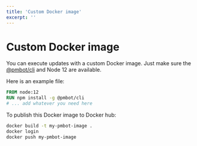 ```yaml
---
title: 'Custom Docker image'
excerpt: ''
---
```


# Custom Docker image

You can execute updates with a custom Docker image. Just make sure the [@pmbot/cli](https://www.npmjs.com/package/@pmbotio/cli) and Node 12 are available.

Here is an example file:

<div class="code-group" data-props='{ "lineNumbers": ["true"] }'>

```Dockerfile
FROM node:12
RUN npm install -g @pmbot/cli
# ... add whatever you need here
```

</div>

To publish this Docker image to Docker hub:

<div class="code-group" data-props='{ "lineNumbers": ["true"] }'>

```bash
docker build -t my-pmbot-image .
docker login
docker push my-pmbot-image
```

</div>
